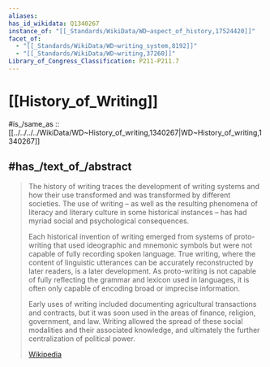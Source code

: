 ```yaml
---
aliases:
has_id_wikidata: Q1340267
instance_of: "[[_Standards/WikiData/WD~aspect_of_history,17524420]]"
facet_of:
  - "[[_Standards/WikiData/WD~writing_system,8192]]"
  - "[[_Standards/WikiData/WD~writing,37260]]"
Library_of_Congress_Classification: P211-P211.7
---
```


# [[History_of_Writing]] 

#is_/same_as :: [[../../../../WikiData/WD~History_of_writing,1340267|WD~History_of_writing,1340267]] 

## #has_/text_of_/abstract 

> The history of writing traces the development of writing systems and how their use transformed and was transformed by different societies. The use of writing – as well as the resulting phenomena of literacy and literary culture in some historical instances – has had myriad social and psychological consequences.
>
> Each historical invention of writing emerged from systems of proto-writing that used ideographic and mnemonic symbols but were not capable of fully recording spoken language. True writing, where the content of linguistic utterances can be accurately reconstructed by later readers, is a later development. As proto-writing is not capable of fully reflecting the grammar and lexicon used in languages, it is often only capable of encoding broad or imprecise information.
>
> Early uses of writing included documenting agricultural transactions and contracts, but it was soon used in the areas of finance, religion, government, and law. Writing allowed the spread of these social modalities and their associated knowledge, and ultimately the further centralization of political power.
>
> [Wikipedia](https://en.wikipedia.org/wiki/History%20of%20writing) 

